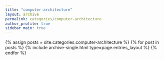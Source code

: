 ```yaml
---
title: "computer-architecture"
layout: archive
permalink: categories/computer-architecture
author_profile: true
sidebar_main: true
---
```


{% assign posts = site.categories.computer-architecture %}
{% for post in posts %} {% include archive-single.html type=page.entries_layout %} {% endfor %}
